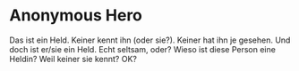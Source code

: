 # Anonymous Hero

Das ist ein Held. Keiner kennt ihn (oder sie?). Keiner hat ihn je gesehen. Und doch ist er/sie ein Held.
Echt seltsam, oder?
Wieso ist diese Person eine Heldin?
Weil keiner sie kennt?
OK?
